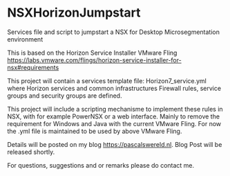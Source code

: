 # NSXHorizonJumpstart
Services file and script to jumpstart a NSX for Desktop Microsegmentation environment

This is based on the Horizon Service Installer VMware Fling https://labs.vmware.com/flings/horizon-service-installer-for-nsx#requirements

This project will contain a services template file: Horizon7_service.yml where Horizon services and common infrastructures Firewall rules, service groups and security groups are defined.

This project will include a scripting mechanisme to implement these rules in NSX, with for example PowerNSX or a web interface. Mainly to remove the requirement for Windows and Java with the current VMware Fling. 
For now the .yml file is maintained to be used by above VMware Fling.

Details will be posted on my blog https://pascalswereld.nl. Blog Post will be released shortly.

For questions, suggestions and or remarks please do contact me.
